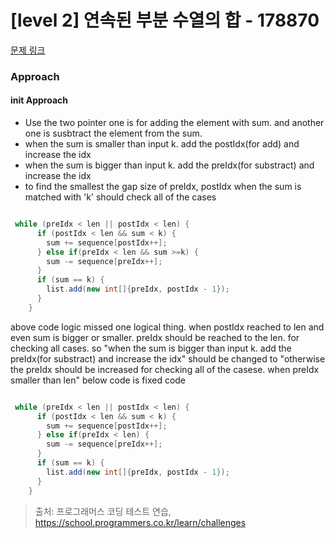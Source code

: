# [level 2] 연속된 부분 수열의 합 - 178870 

[문제 링크](https://school.programmers.co.kr/learn/courses/30/lessons/178870) 

### Approach
#### init Approach
- Use the two pointer one is for adding the element with sum. and another one is susbtract the element from the sum.
- when the sum is smaller than input k. add the postIdx(for add) and increase the idx
- when the sum is bigger than input k. add the preIdx(for substract) and increase the idx
- to find the smallest the gap size of preIdx, postIdx when the sum is matched with 'k' should check all of the cases

``` java

 while (preIdx < len || postIdx < len) {
      if (postIdx < len && sum < k) {
        sum += sequence[postIdx++];
      } else if(preIdx < len && sum >=k) {
        sum -= sequence[preIdx++];
      }
      if (sum == k) {
        list.add(new int[]{preIdx, postIdx - 1});
      }
    }

```
above code logic missed one logical thing. when postIdx reached to len and even sum is bigger or smaller. preIdx should be reached to the len. for checking all cases.
so  "when the sum is bigger than input k. add the preIdx(for substract) and increase the idx" should be changed to
"otherwise the preIdx should be increased for checking all of the casese. when preIdx smaller than len"
below code is fixed code

``` java

 while (preIdx < len || postIdx < len) {
      if (postIdx < len && sum < k) {
        sum += sequence[postIdx++];
      } else if(preIdx < len) {
        sum -= sequence[preIdx++];
      }
      if (sum == k) {
        list.add(new int[]{preIdx, postIdx - 1});
      }
    }

```




> 출처: 프로그래머스 코딩 테스트 연습, https://school.programmers.co.kr/learn/challenges
